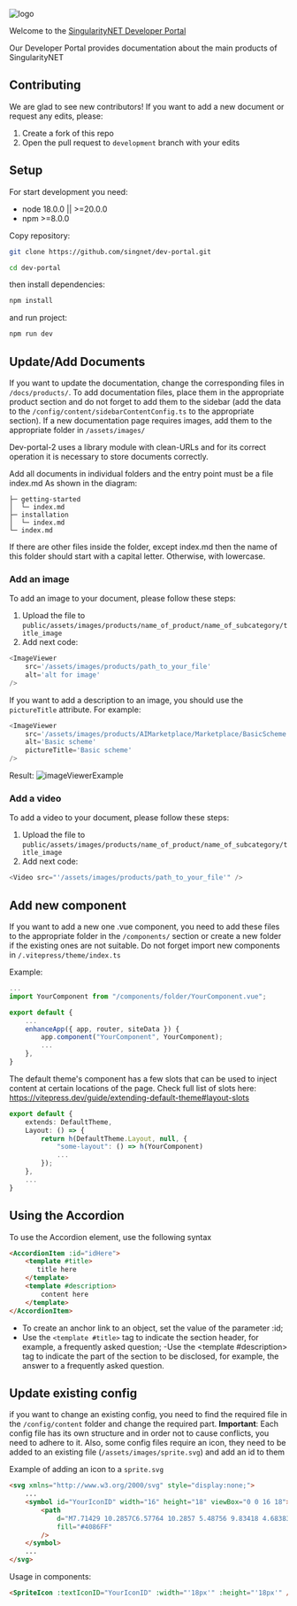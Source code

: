 ![logo](public/assets/images/products/Readme/logo.png)

Welcome to the [SingularityNET Developer Portal](https://dev.singularitynet.io)

Our Developer Portal provides documentation about the main products of SingularityNET


## Contributing
We are glad to see new contributors!
If you want to add a new document or request any edits, please:
1. Create a fork of this repo
2. Open the pull request to `development` branch with your edits

## Setup

For start development you need:

-   node 18.0.0 || >=20.0.0
-   npm >=8.0.0

Copy repository:

```sh
git clone https://github.com/singnet/dev-portal.git
```

```sh
cd dev-portal
```

then install dependencies:

```sh
npm install
```

and run project:

```sh
npm run dev
```

## Update/Add Documents

If you want to update the documentation, change the corresponding files in `/docs/products/`. To add documentation files, place them in the appropriate product section and do not forget to add them to the sidebar (add the data to the `/config/content/sidebarContentConfig.ts` to the appropriate section). If a new documentation page requires images, add them to the appropriate folder in `/assets/images/`

Dev-portal-2 uses a library module with clean-URLs and for its correct operation it is necessary to store documents correctly.

Add all documents in individual folders and the entry point must be a file index.md
As shown in the diagram:

```
├─ getting-started
│  └─ index.md
├─ installation
│  └─ index.md
└─ index.md
```

If there are other files inside the folder, except index.md then the name of this folder should start with a capital letter. Otherwise, with lowercase.

### Add an image

To add an image to your document, please follow these steps:

1. Upload the file to `public/assets/images/products/name_of_product/name_of_subcategory/title_image`
2. Add next code:

```javascript
<ImageViewer
    src='/assets/images/products/path_to_your_file'
    alt='alt for image'
/>
```

If you want to add a description to an image, you should use the `pictureTitle` attribute. For example:

```javascript
<ImageViewer
    src='/assets/images/products/AIMarketplace/Marketplace/BasicScheme.webp'
    alt='Basic scheme'
    pictureTitle='Basic scheme'
/>
```

Result:
![imageViewerExample](public/assets/images/products/Readme/imageViewerExample.webp)

### Add a video

To add a video to your document, please follow these steps:

1. Upload the file to `public/assets/images/products/name_of_product/name_of_subcategory/title_image`
2. Add next code:

```javascript
<Video src="'/assets/images/products/path_to_your_file'" />
```

## Add new component

If you want to add a new one .vue component, you need to add these files to the appropriate folder in the `/components/` section or create a new folder if the existing ones are not suitable. Do not forget import new components in `/.vitepress/theme/index.ts`

Example:

```ts
...
import YourComponent from "/components/folder/YourComponent.vue";

export default {
    ...
    enhanceApp({ app, router, siteData }) {
        app.component("YourComponent", YourComponent);
        ...
    },
}
```

The default theme's <Layout/> component has a few slots that can be used to inject content at certain locations of the page. Check full list of slots here: https://vitepress.dev/guide/extending-default-theme#layout-slots

```ts
export default {
    extends: DefaultTheme,
    Layout: () => {
        return h(DefaultTheme.Layout, null, {
            "some-layout": () => h(YourComponent)
            ...
        });
    },
    ...
}
```
## Using the Accordion
To use the Accordion element, use the following syntax
```html
<AccordionItem :id="idHere">
    <template #title>
       title here
    </template>
    <template #description>
        content here
    </template>
</AccordionItem>
```
- To create an anchor link to an object, set the value of the parameter :id;
- Use the `<template #title>` tag to indicate the section header, for example, a frequently asked question;
-Use the <template #description> tag to indicate the part of the section to be disclosed, for example, the answer to a frequently asked question.

## Update existing config

if you want to change an existing config, you need to find the required file in the `/config/content` folder and change the required part. **Important**: Each config file has its own structure and in order not to cause conflicts, you need to adhere to it.
Also, some config files require an icon, they need to be added to an existing file (`/assets/images/sprite.svg`) and add an id to them

Example of adding an icon to a `sprite.svg`

```html
<svg xmlns="http://www.w3.org/2000/svg" style="display:none;">
    ...
    <symbol id="YourIconID" width="16" height="18" viewBox="0 0 16 18">
        <path
            d="M7.71429 10.2857C6.57764 10.2857 5.48756 9.83418 4.68383 9.03046C3.8801 8.22673 3.42857 7.13664 3.42857 6H5.14286C5.14286 6.68199 5.41377 7.33604 5.89601 7.81827C6.37825 8.30051 7.0323 8.57143 7.71429 8.57143C8.39627 8.57143 9.05032 8.30051 9.53256 7.81827C10.0148 7.33604 10.2857 6.68199 10.2857 6H12C12 7.13664 11.5485 8.22673 10.7447 9.03046C9.94102 9.83418 8.85093 10.2857 7.71429 10.2857ZM7.71429 1.71429C8.39627 1.71429 9.05032 1.9852 9.53256 2.46744C10.0148 2.94968 10.2857 3.60373 10.2857 4.28571H5.14286C5.14286 3.60373 5.41377 2.94968 5.89601 2.46744C6.37825 1.9852 7.0323 1.71429 7.71429 1.71429ZM13.7143 4.28571H12C12 3.72291 11.8891 3.16561 11.6738 2.64564C11.4584 2.12568 11.1427 1.65322 10.7447 1.25526C10.3468 0.857291 9.87432 0.541608 9.35436 0.326231C8.83439 0.110853 8.27709 0 7.71429 0C6.57764 0 5.48756 0.451529 4.68383 1.25526C3.8801 2.05898 3.42857 3.14907 3.42857 4.28571H1.71429C0.762857 4.28571 0 5.04857 0 6V16.2857C0 16.7404 0.180612 17.1764 0.502103 17.4979C0.823593 17.8194 1.25963 18 1.71429 18H13.7143C14.1689 18 14.605 17.8194 14.9265 17.4979C15.248 17.1764 15.4286 16.7404 15.4286 16.2857V6C15.4286 5.04857 14.6571 4.28571 13.7143 4.28571Z"
            fill="#4086FF"
        />
    </symbol>
    ...
</svg>
```

Usage in components:

```html
<SpriteIcon :textIconID="YourIconID" :width="'18px'" :height="'18px'" />
```
